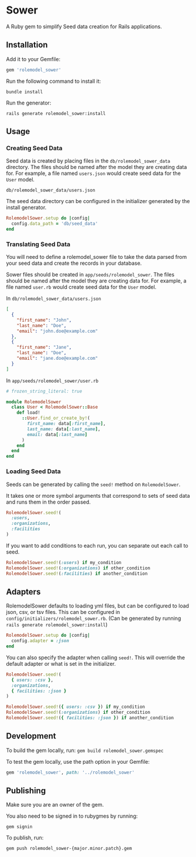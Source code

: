 # Sower

A Ruby gem to simplify Seed data creation for Rails applications.

## Installation

Add it to your Gemfile:

```ruby
gem 'rolemodel_sower'
```

Run the following command to install it:

```console
bundle install
```

Run the generator:

```console
rails generate rolemodel_sower:install
```

## Usage

### Creating Seed Data

Seed data is created by placing files in the `db/rolemodel_sower_data` directory. The files should be named after the model they are creating data for. For example, a file named `users.json` would create seed data for the `User` model.

`db/rolemodel_sower_data/users.json`

The seed data directory can be configured in the initializer generated by the install generator.

```ruby
RolemodelSower.setup do |config|
  config.data_path = 'db/seed_data'
end
```

### Translating Seed Data

You will need to define a rolemodel_sower file to take the data parsed from your seed data and create the records in your database.

Sower files should be created in `app/seeds/rolemodel_sower`. The files should be named after the model they are creating data for. For example, a file named `user.rb` would create seed data for the `User` model.

In `db/rolemodel_sower_data/users.json`
```json
[
  {
    "first_name": "John",
    "last_name": "Doe",
    "email": "john.doe@example.com"
  },
  {
    "first_name": "Jane",
    "last_name": "Doe",
    "email": "jane.doe@example.com"
  }
]
```

In `app/seeds/rolemodel_sower/user.rb`
```ruby
# frozen_string_literal: true

module RolemodelSower
  class User < RolemodelSower::Base
    def load!
      ::User.find_or_create_by!(
        first_name: data[:first_name],
        last_name: data[:last_name],
        email: data[:last_name]
      )
    end
  end
end
```

### Loading Seed Data

Seeds can be generated by calling the `seed!` method on `RolemodelSower`.

It takes one or more symbol arguments that correspond to sets of seed data and runs them in the order passed.

```ruby
RolemodelSower.seed!(
  :users,
  :organizations,
  :facilities
)
```

If you want to add conditions to each run, you can separate out each call to seed.

```ruby
RolemodelSower.seed!(:users) if my_condition
RolemodelSower.seed!(:organizations) if other_condition
RolemodelSower.seed!(:facilities) if another_condition
```

## Adapters

RolemodelSower defaults to loading yml files, but can be configured to load json, csv, or tsv files. This can be configured in `config/initializers/rolemodel_sower.rb`. (Can be generated by running `rails generate rolemodel_sower:install`)

```ruby
RolemodelSower.setup do |config|
  config.adapter = :json
end
```

You can also specify the adapter when calling `seed!`. This will override the default adapter or what is set in the initializer.

```ruby
RolemodelSower.seed!(
  { users: :csv },
  :organizations,
  { facilities: :json }
)
```

```ruby
RolemodelSower.seed!({ users: :csv }) if my_condition
RolemodelSower.seed!(:organizations) if other_condition
RolemodelSower.seed!({ facilities: :json }) if another_condition
```

## Development

To build the gem locally, run: `gem build rolemodel_sower.gemspec`

To test the gem locally, use the path option in your Gemfile:

```ruby
gem 'rolemodel_sower', path: '../rolemodel_sower'
```

## Publishing

Make sure you are an owner of the gem.

You also need to be signed in to rubygmes by running:

`gem signin`

To publish, run:

`gem push rolemodel_sower-{major.minor.patch}.gem`
